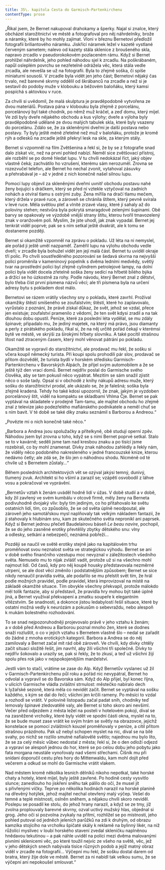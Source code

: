 ```yaml
---
title: 35\. kapitola Cesta do Garmisch-Partenkirchenu
contentType: prose
---
```


  

„Říkal jsem, že Bernet nakupoval drahokamy a šperky. Najal si znalce, který obcházel starožitnictví ve městě a fotografoval pro něj náhrdelníky, brože a náramky, které by ho mohly zajímat. Vloni v březnu Bernetovi předložil fotografii briliantového náramku. Jiskřící náramek ležel v kazetě vystlané červeným sametem; nalevo od kazety stála sklenice z broušeného skla, napravo zrcadlo v pseudorokokovém pozlaceném rámu. Když si Bernet prohlížel náhrdelník, jeho pohled náhodou sjel k zrcadlu. Na poškrábaném, napůl osleplém povrchu se nezřetelně odrážela věc, která stála vedle zrcadla, ale nevešla se už na fotografii. Byla to zřejmě soška, či spíše miniaturní sousoší. V zrcadle byla vidět jen jeho část; Bernetovi nějaký čas trvalo, než barevné skvrny oddělil od škrábanců na zrcadle a než si je sestavil do podoby muže v klobouku a béžovém baloňáku, který kamsi pospíchá s aktovkou v ruce.

Za chvíli si uvědomil, že malá skulptura je pravděpodobně vytvořena ze dvou materiálů. Postava pána v klobouku byla zřejmě z porcelánu, porcelánový byl také chodník, po němž muž kráčel, a zeď domu, který míjel. Ve zdi byly dveře nějakého obchodu a kus výlohy; dveře a výloha byly pravděpodobně udělané ze dvou malých tabulek skla, které byly vsazeny do porcelánu. Zdálo se, že za skleněnými dveřmi je další postava nebo postavy. Ty byly ještě méně zřetelné než muž v baloňáku, protože je kromě rýh a odlesků na zrcadle ještě překryl lesk na skle, za kterým stály.

Bernet si vzpomněl na film Zvětšenina a řekl si, že by se z fotografie snad dalo získat víc, než na první pohled nabízí. Neměl sice zvětšovací přístroj, ale rozběhl se po domě hledat lupu. V tu chvíli nedokázal říct, jaký objev vlastně čeká; zachvátilo ho vzrušení, kterému sám nerozuměl. Zrovna se rozezvučel telefon, ale Bernet ho nechal zvonit, vytahoval zásuvky a přehrabával je – až v jedné z nich konečně našel silnou lupu.

Pomocí lupy objevil za skleněnými dveřmi uvnitř obchodu postavu nahé ženy bojující s dráčkem, který se před ní vztekle vztyčoval na zadních nohách a otvíral tlamu s ostrými zuby. Žena mířila na dračí tlamu mečem, který držela v pravé ruce, a zároveň se chránila štítem, který pevně svírala v levé ruce. Měla světlou pleť a vlnité zrzavé vlasy, které jí sahaly až do poloviny stehen; nestvůra byla pokrytá smaragdově zelenými šupinami. Obě barvy se opakovaly ve výzdobě vnější strany štítu, kterou tvořil tmavozelený znak v oranžovém poli. Myslím, že jste uhodl, jak znak vypadal. Bernet jej tenkrát viděl poprvé; pak se s ním setkal ještě dvakrát, ale k tomu se dostaneme později.

Bernet si okamžitě vzpomněl na zprávu o pokladu. Už léta na ni nemyslel, ale pořád ji ještě uměl nazpaměť. Zaměřil lupu na výlohu obchodu vedle dveří; v zrcadle byla bohužel vidět jen její malá část. Bernet tu uviděl okraje tří polic. Po chvíli soustředěného pozorování se šedavá skvrna na nejvyšší polici proměnila v kameninový popelník s dvěma ledními medvědy, světlý tvar na prostřední polici byl zřejmě cylindrem petrolejové lampy, na dolní polici byla vidět docela zřetelně soška ženy sedící na hřbetě bílého býka a držící se ho úzkostně za rohy. Podle návodu, který Bernet znal z dětství, bylo třeba číst první písmena názvů věcí; ale tři písmena byla na určení adresy bytu s pokladem dost málo.

Bernetovi se rázem vrátily všechny sny o pokladu, které zavrhl. Prožíval okamžiky štěstí smíšeného se zoufalstvím; štěstí, které ho zaplavovalo, vyrůstalo z poznání, že právě získal důkaz, že svět, jehož se vzdal, přece jen existuje; zoufalství pramenilo z vědomí, že ten svět kdysi zradil a na tak dlouhou dobu opustil. Peníze, které za poslední léta vydělal, se mu zdály špinavé; připadalo mu, že jediný majetek, na který má právo, jsou diamanty a perly z pirátského pokladu, říkal si, že na něj určitě pořád čekají v kterémsi bytě ve městě, ve skrýši za širokými hřbety slovníku. A také pocítil strašnou lítost nad ztraceným časem, který mohl věnovat pátrání po pokladu.

Okamžitě se vypravil do starožitnictví, ale prodavač mu řekl, že sošku si včera koupil německý turista. Při koupi spolu prohodili pár slov, prodavač se přitom dozvěděl, že turista bydlí v horském středisku Garmisch-Partenkirchenu v Bavorských Alpách, že přijel svým automobilem a že se ještě týž den vrací domů. Bernet nejdřív poslal do Garmische svého člověka, aby se tam pokusil něco vypátrat. Mezitím se sám snažil zjistit něco o soše tady. Opsal si v obchodě z knihy nákupů adresu muže, který sošku do starožitnictví prodal, ale ukázalo se, že je falešná; soška byla zřejmě kradená. Tehdy ho také kdosi upozornil, že znak, jakým je vyzdoben porcelánový štít, viděl na kompaktu se skladbami Vhlma Čje. Bernet se pak vyptával na skladatele v prodejně Tam-tamu, ale majitel obchodu ho zřejmě znal z televize jako podezřelého mafiánského podnikatele a neměl chuť se s ním bavit. V té době se také díky znaku seznámil s Barborou a Andreou.“

„Povězte mi o nich konečně také něco.“

„Barbora a Andrea jsou spolužačky a přítelkyně, obě studují operní zpěv. Náhodou jsem byl zrovna u toho, když se s nimi Bernet poprvé setkal. Stalo se to v kavárně; seděli jsme tam nad kresbou znaku a po tisící jsme rozebírali, co by mohl znamenat. Dívky znak náhodou zahlédly a řekly nám, že viděly něco podobného nakresleného v jedné francouzské knize, kterou nedávno četly; ale zdá se, že šlo jen o náhodnou shodu. Nicméně od té chvíle už s Bernetem zůstaly…“

Během posledních architektových vět se ozýval jakýsi temný, dunivý, tlumený zvuk. Architekt si ho všiml a zarazil se; vzápětí osvobodil z láhve vosu a pokračoval ve vyprávění.

„Bernetův vztah k ženám uváděl hodně lidí v úžas. V době studií a v době, kdy žil zavřený ve svém kumbálu v otcově firmě, měly ženy na Berneta podivuhodně dvojaký vliv: byly tím jediným, co ho přitahovalo ke světu ostatních lidí, tím, co způsobilo, že se od světa úplně neodpoutal, ale zároveň jeho samotářskou mysl naplňovaly tak velkým nákladem fantazií, že ji stahovaly k hlubinám snu, kam ze skutečného světa nepronikl ani paprsek. Když si Bernet jednou přečetl Baudelairovu báseň _Le beau navire_, pochopil, že se do jeho zasněné erotiky převtělily zbytky dětského snu: vlny a odlesky, setkání a nebezpečí, neznámá pobřeží…

Později se naučil ve světě erotiky stejně jako na kapitálovém trhu proměňovat svou neznalost světa ve strategickou výhodu. Bernet se ani v době svého finančního vzestupu moc nevyznal v záležitostech všedního světa. Nemuselo mu to nijak zvlášť vadit, protože už si na všechno mohl najmout lidi. Od časů, kdy pro něj koupě housky představovala nezměrné utrpení, se ale dost věcí změnilo i podstatnějším způsobem; Bernet se sice nikdy nenaučil pravidla světa, ale podařilo se mu přelstít svět tím, že hrál podle možných pravidel, podle pravidel, která improvizoval na místě na základě okamžité situace. Tím obvykle všechny překvapil, protože málokdo měl tolik fantazie, aby si představil, že pravidla hry mohou být také úplně jiná, a Bernet využíval překvapení a zmatku soupeře k elegantním vítězstvím. Se snadností, a dokonce jistou ledabylostí řešil situace, které by ostatní možná vedly k neurózám a pokusům o sebevraždu, nebo alespoň k mukám bolestného rozhodování.

To se snad nejpozoruhodněji projevovalo právě v jeho vztahu k ženám; a v době před Andreou a Barborou poznal mnoho žen, které se dodnes snaží rozluštit, o co v jejich vztahu s Bernetem vlastně šlo – nedal se zařadit do žádné z mnoha erotických kategorií. Barbora a Andrea se do něj zamilovaly a Bernet začal mít rád obě zároveň. Ve chvíli, kdy dívky chtěly začít situaci složitě řešit, jim navrhl, aby žili všichni tři společně. Dívky to nejdřív šokovalo a urazily se, pak si řekly, že to zkusí, a teď už všichni žijí spolu přes rok jako v nejspokojenějším manželství.

Jestli vám to stačí, vrátíme se zase do Alp. Když Bernetův vyslanec už žil v Garmisch-Partenkirchenu půl roku a pořád nic nevypátral, Bernet ho odvolal a vypravil se do Bavorska sám. Když do Alp přijel, byl konec října, v ulicích Garmische vládla zvláštní strnulost: městečko nabíralo dech k lyžařské sezoně, která měla co nevidět začít. Bernet se vyptával na sošku každého, s kým se dal do řeči; všichni jen krčili rameny. Po měsíci to vzdal a rozhodl se vrátit. V polovině listopadu začal padat sníh, chodníky teď lemovaly špinavé zledovatělé valy, ale Bernet si toho skoro ani nevšiml. Večer před odjezdem z města ležel na posteli v hotelovém pokoji, díval se na zasněžené vrcholky, které byly vidět ve spodní části okna, myslel na to, že se bude muset zase vrátit ke svým hrám se světly na obrazovce, jejichž konstelace se pomocí zvláštních kouzel proměňovaly v peníze, a cítil přitom strašnou prázdnotu. Pak už nebyl schopen myslet na nic, díval se na bílé svahy, po nichž se rozlilo smutné nafialovělé světlo; najednou mu bylo líto, že se za celý měsíc vůbec nedostal z města; řekl si, že o den odloží odjezd a vypraví se alespoň jednou do hor, které se po celou dobu jeho pobytu jako fata morgana neustále vynořovaly nad všemi střechami. Číšník mu při snídani doporučil cestu přes hory do Mittenwaldu, kam mohl dojít před večerem a odkud se mohl do Garmische vrátit vlakem.

Nad městem kromě několika lesních dělníků nikoho nepotkal, také horské chaty a hotely, které míjel, byly ještě zavřené. Po hodině cesty vysvitlo slunce; zanedlouho ho jiskření sněhu tak pálilo do očí, že musel jít s přivřenými víčky. Teprve po několika hodinách narazil na horské planině na dřevěný hotýlek, jehož majitel nechal otevřený malý výčep. Vešel do temné a teplé místnosti, oslněn sněhem, a nějakou chvíli skoro neviděl. Poslepu se posadil ke stolu, do jehož hrany narazil, a když se ze tmy, jíž zvolna proplouvaly barevné skvrny, ozval uctivý mužský hlas, objednal si grog. Jeho oči si pozvolna zvykaly na přítmí, rozhlížel se po místnosti, jeho pohled putoval od jedněch jeleních parůžků na zdi k druhým, od obrazu kamzíka stojícího na vrcholku špičaté skály k reklamě na bylinný likér, na níž růžolící myslivec v loubí horského stavení zvedal skleničku naplněnou hnědavou tekutinou – a pak náhle uviděl na polici mezi dvěma malovanými pivními sklenicemi věc, po které toužil nejvíc ze všeho na světě, věc, jež v jeho dětských snech nabývala tisíce různých podob a jejíž matný obraz viděl v zrcadle na fotografii… Výčepní mu řekl, že sošku dostal darem od bratra, který žije dole ve městě. Bernet za ni nabídl tak velkou sumu, že se výčepní ani nepokoušel smlouvat.“
